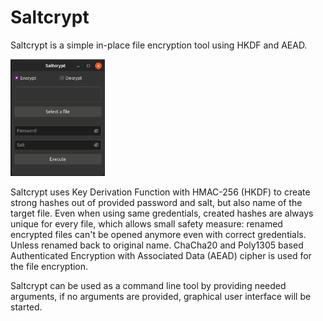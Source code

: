 # Saltcrypt

Saltcrypt is a simple in-place file encryption tool using HKDF and AEAD.


<img src="https://github.com/kolemikko/saltcrypt/blob/094cf0ef4f5d4dd8a5c3d8727efff6f1c4f73b70/doc/Screenshot.png" width=30% height=30%>


Saltcrypt uses Key Derivation Function with HMAC-256 (HKDF) to create strong hashes out of provided password and salt, but also name of the target file. 
Even when using same gredentials, created hashes are always unique for every file, which allows small safety measure: renamed encrypted files can't be opened anymore even with correct gredentials. Unless renamed back to original name.
ChaCha20 and Poly1305 based Authenticated Encryption with Associated Data (AEAD) cipher is used for the file encryption.

Saltcrypt can be used as a command line tool by providing needed arguments, if no arguments are provided, graphical user interface will be started.
